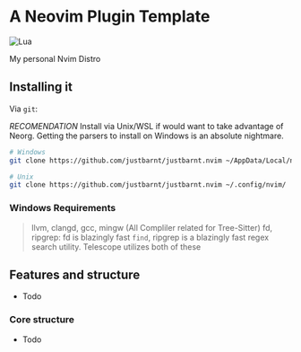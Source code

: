 # A Neovim Plugin Template

![Lua](https://img.shields.io/badge/Made%20with%20Lua-blueviolet.svg?style=for-the-badge&logo=lua)

My personal Nvim Distro

## Installing it

Via `git`:

*RECOMENDATION*
Install via Unix/WSL if would want to take advantage of Neorg.
Getting the parsers to install on Windows is an absolute nightmare.

```bash
# Windows
git clone https://github.com/justbarnt/justbarnt.nvim ~/AppData/Local/nvim/

# Unix
git clone https://github.com/justbarnt/justbarnt.nvim ~/.config/nvim/

```
### Windows Requirements
> llvm, clangd, gcc, mingw (All Compliler related for Tree-Sitter)
> fd, ripgrep: fd is blazingly fast `find`, ripgrep is a blazingly fast regex search utility. Telescope utilizes both of these

## Features and structure
- Todo

### Core structure
- Todo
